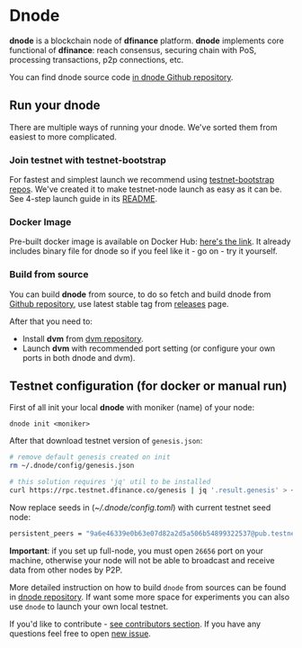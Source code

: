 # Dnode

**dnode** is a blockchain node of **dfinance** platform. **dnode** implements core functional of **dfinance**: reach consensus, securing chain with PoS, processing transactions, p2p connections, etc.

You can find dnode source code [in dnode Github repository](https://github.com/dfinance/dnode).

## Run your dnode

There are multiple ways of running your dnode. We've sorted them from easiest to more complicated.

### Join testnet with testnet-bootstrap

For fastest and simplest launch we recommend using [testnet-bootstrap repos](https://github.com/dfinance/testnet-bootstrap). We've created it to make testnet-node launch as easy as it can be. See 4-step launch guide in its [README](https://github.com/dfinance/testnet-bootstrap#dfinance-testnet-bootstrap).

### Docker Image

Pre-built docker image is available on Docker Hub: [here's the link](https://hub.docker.com/r/dfinance/dnode). It already includes binary file for dnode so if you feel like it - go on - try it yourself.

### Build from source

You can build **dnode** from source, to do so fetch and build dnode from [Github repository](https://github.com/dfinance/dnode), use latest stable tag from [releases](https://github.com/dfinance/dnode/releases) page.

After that you need to:

* Install **dvm** from [dvm repository](https://github.com/dfinance/dvm).
* Launch **dvm** with recommended port setting \(or configure your own ports in both dnode and dvm\).

## Testnet configuration \(for docker or manual run\)

First of all init your local **dnode** with moniker \(name\) of your node:

```text
dnode init <moniker>
```

After that download testnet version of `genesis.json`:

```bash
# remove default genesis created on init
rm ~/.dnode/config/genesis.json

# this solution requires 'jq' util to be installed
curl https://rpc.testnet.dfinance.co/genesis | jq '.result.genesis' > ~/.dnode/config/genesis.json
```

Now replace seeds in \(_~/.dnode/config.toml_\) with current testnet seed node:

```bash
persistent_peers = "9a6e46339e0b63e07d82a2d5a506b54899322537@pub.testnet.dfinance.co:8888"
```

**Important**: if you set up full-node, you must open `26656` port on your machine, otherwise your node will not be able to broadcast and receive data from other nodes by P2P.

More detailed instruction on how to build `dnode` from sources can be found in [dnode repository](https://github.com/dfinance/dnode). If want some more space for experiments you can also use `dnode` to launch your own local testnet.

If you'd like to contribute - [see contributors section](https://github.com/dfinance/dnode#contributors). If you have any questions feel free to open [new issue](https://github.com/dfinance/dnode/issues/new).


